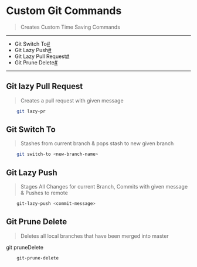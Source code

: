 # Custom Git Commands
> Creates Custom Time Saving Commands

---
- Git Switch To[#](#git-switch-to)
- Git Lazy Push[#](#git-lazy-push)
- Git Lazy Pull Request[#](#git-lazy-pull-request)
- Git Prune Delete[#](#git-prune-delete)
---

## Git lazy Pull Request
> Creates a pull request with given message

```bash
    git lazy-pr  
```

## Git Switch To
> Stashes from current branch & pops stash to new given branch

```bash
    git switch-to <new-branch-name>
```

## Git Lazy Push
> Stages All Changes for current Branch, Commits with given message & Pushes to remote

```bash
    git-lazy-push <commit-message>
```

## Git Prune Delete
> Deletes all local branches that have been merged into master

git pruneDelete

```bash
    git-prune-delete
```



